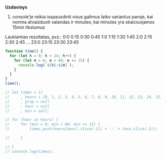 **Uzdavinys**

1. console'je reikia isspausdinti visus galimus laiko variantus paroje, kai norima atvaizduoti valandas ir minutes; kai minutes yra skaiciuojamos 15min tikslumus

Laukiamias rezultatas, pvz.: 0:0 0:15 0:30 0:45 1:0 1:15 1:30 1:45 2:0 2:15 2:30 2:45 ... 23:0 23:15 23:30 23:45

```js
function time() {
  for (let h = 0; h < 24; h++) {
    for (let m = 0; m < 60; m += 15) {
      console.log(`${h}:${m}`);
    }
  }
}
time();

// let times = []
//     , hours = [0, 1, 2, 3, 4, 5, 6, 7, 8, 9, 10, 11, 12, 13, 14, 15, 16, 17, 18, 19, 20, 21, 22, 23]
//     , prop = null
//     , hour = null
//     , min = null;

// for (hour in hours) {
//     for (min = 0; min < 60; min += 15) {
//         times.push(hours[hour].slice(-2)) + ':' + (min.slice(-2));

//     }

// }
// console.log(times);
```
